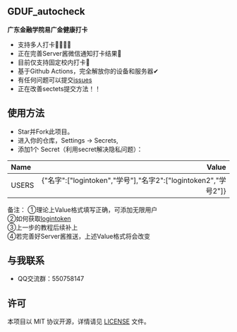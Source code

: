 ## GDUF_autocheck

**广东金融学院易广金健康打卡**
- 支持多人打卡👨‍👩‍👧‍👧
- 正在完善Server酱微信通知打卡结果💬
- 目前仅支持固定校内打卡🏫
- 基于Github Actions，完全解放你的设备和服务器✔
- 有任何问题可以提交[issues](https://github.com/feizao67/GDUF_autocheck/issues/new)  
- 正在改善sectets提交方法！！

## 使用方法
- Star并Fork此项目。
- 进入你的仓库，Settings → Secrets,
- 添加1个 Secret（利用secret解决隐私问题）：

|Name |                                                       Value |
|:----|------------------------------------------------------------:|
|USERS|{"名字":["logintoken","学号"],"名字2":["logintoken2","学号2"]}|

备注：
①理论上Value格式填写正确，可添加无限用户<br>
②如何获取[logintoken](https://www.baidu.com/) <br>
③上一步的教程后续补上<br>
④若完善好Server酱推送，上述Value格式将会改变<br>

## 与我联系
- QQ交流群：550758147


## 许可
本项目以 MIT 协议开源，详情请见 [LICENSE](LICENSE) 文件。
